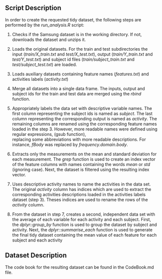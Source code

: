 ## Script Description

In order to create the requested tidy dataset, the following steps
are performed by the *run\_analysis.R* script:

1. Checks if the Samsung dataset is in the working directory. If not,
downloads the dataset and unzips it.

2. Loads the original datasets. For the train and test subdirectories
the input (*train/X\_train.txt* and *test/X\_test.txt*), output 
(*train/Y\_train.txt* and *test/Y\_test.txt*)
and subject id files (*train/subject\_train.txt* and *test/subject\_test.txt*)
are loaded.

3. Loads auxiliary datasets containing feature names (*features.txt*) and 
activities labels (*activity.txt*)

4. Merge all datasets into a single data frame. The inputs, output and subject ids
for the train and test data are merged using the *rbind* function.

5. Appropriately labels the data set with descriptive variable names. The first
column representing the subject ids is named as *subject*. The last column representing
the corresponding output is named as *activity*. The remaining columns are
renamed using the corresponding feature names loaded in the step 3. However, 
more readable names were defined using regular expressions, (gsub function),  
replacing some abbreviations with more readable descriptions. For instance, *fBody*
was replaced by *frequency.domain.body*.

6. Extracts only the measurements on the mean and standard deviation for each measurement.
The *grep* function is used to create an index vector of the feature columns with names 
containing the words *mean* or *std* (ignoring case). Next, the dataset is filtered
using the resulting index vector.

7. Uses descriptive activity names to name the activities in the data set. The
original *activity* column has indices which are used to extract the corresponding
activities descriptions loaded in the activities labels dataset (step 3). Theses
indices are used to rename the rows of the *activity* column.

8. From the dataset in step 7, creates a second, independent data set with the
average of each variable for each activity and each subject. First, the 
*dplyr::group_by* function is used to group the dataset by subject and activity.
Next, the *dplyr::summarise_each* function is used to generate the final tidy
dataset containing the mean value of each feature for each subject and each
activity

## Dataset Description

The code book for the resulting dataset can be found in the CodeBook.md file.
